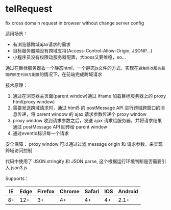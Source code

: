 # telRequest
fix cross domain request in browser without change server config

适用场景：
- 有浏览器跨域ajax请求的需求
- 目标服务器端没有跨域支持(Access-Control-Allow-Origin, JSONP...)
- 小程序员没有权限动服务器配置，大boss又要维稳，so...

通过在目标服务器丢一个静态html，一个静态js文件的方式，实现在`避免修改服务器端的原生代码与配置`的情况下，在前端完成跨域请求

技术原理：
1. 通过在浏览器主页面(parent window)通过 iframe 加载目标服务器上的 proxy html(proxy window) 
2. 需要发送跨域请求时，通过 html5 的 postMessage API 进行跨域跨窗口的消息传递，将 parent window 的 ajax 请求参数传递个 proxy window
3. proxy window 收到请求参数之后，发送 ajax 请求给服务器，并将请求结果通过 postMessage API 回传给 parent window
4. 通过eventId标识每一个请求

安全保障：
proxy window 可以通过过滤 message origin 和 请求参数，来实现跨域访问控制


代码中使用了 JSON.stringify 和 JSON.parse, 这个根据运行环境判断是否需要引入 json3.js

Supports：

IE  |  Edge | Firefox | Chrome | Safari | IOS | Android |
----|-------|---------|--------|--------|-----|---------|
8+  |  12+  | 3+      | 4+     | 4+     | 4+  |  2.1+   |